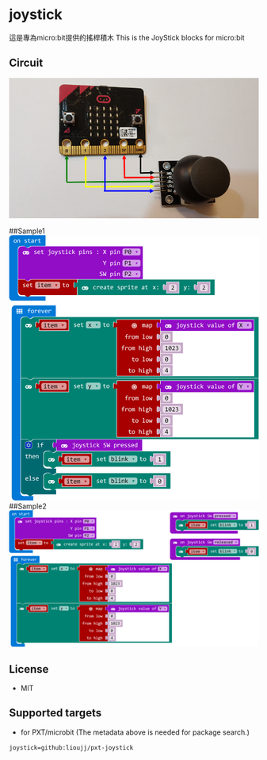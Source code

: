 # joystick

這是專為micro:bit提供的搖桿積木
This is the JoyStick blocks for micro:bit

## Circuit
![image](circuit.png)

##Sample1
![image](sample1.png)
##Sample2
![image](sample2.png)
## License

* MIT

## Supported targets

* for PXT/microbit
(The metadata above is needed for package search.)

```package
joystick=github:lioujj/pxt-joystick
```
